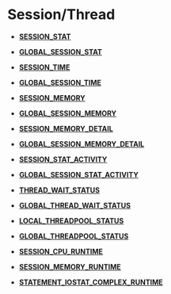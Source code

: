# Session/Thread<a name="EN-US_TOPIC_0245374732"></a>

-   **[SESSION\_STAT](session_stat.md)**  

-   **[GLOBAL\_SESSION\_STAT](global_session_stat.md)**  

-   **[SESSION\_TIME](session_time.md)**  

-   **[GLOBAL\_SESSION\_TIME](global_session_time.md)**  

-   **[SESSION\_MEMORY](session_memory.md)**  

-   **[GLOBAL\_SESSION\_MEMORY](global_session_memory.md)**  

-   **[SESSION\_MEMORY\_DETAIL](session_memory_detail.md)**  

-   **[GLOBAL\_SESSION\_MEMORY\_DETAIL](global_session_memory_detail.md)**  

-   **[SESSION\_STAT\_ACTIVITY](session_stat_activity.md)**  

-   **[GLOBAL\_SESSION\_STAT\_ACTIVITY](global_session_stat_activity.md)**  

-   **[THREAD\_WAIT\_STATUS](thread_wait_status.md)**  

-   **[GLOBAL\_THREAD\_WAIT\_STATUS](global_thread_wait_status.md)**  

-   **[LOCAL\_THREADPOOL\_STATUS](local_threadpool_status.md)**  

-   **[GLOBAL\_THREADPOOL\_STATUS](global_threadpool_status.md)**  

-   **[SESSION\_CPU\_RUNTIME](session_cpu_runtime.md)**  

-   **[SESSION\_MEMORY\_RUNTIME](session_memory_runtime.md)**  

-   **[STATEMENT\_IOSTAT\_COMPLEX\_RUNTIME](statement_iostat_complex_runtime.md)**  


